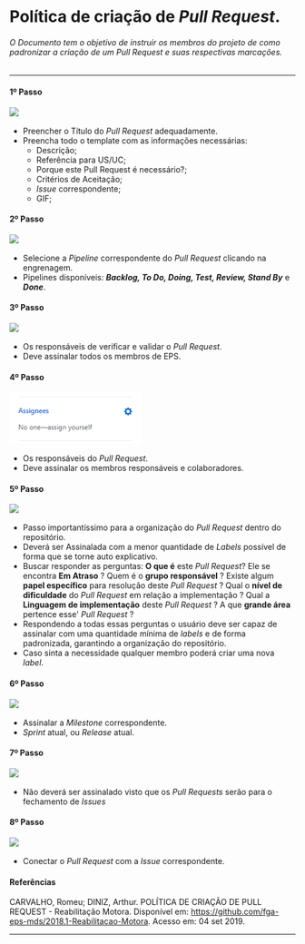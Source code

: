 # Política de criação de _Pull Request_.

###### O Documento tem o objetivo de instruir os membros do projeto de como padronizar a criação de um _Pull Request_ e suas respectivas marcações.

---

#### 1º Passo

![](https://i.ibb.co/3r3Xc4X/pass1.png)

- Preencher o Título do _Pull Request_ adequadamente.
- Preencha todo o template com as informações necessárias:
  - Descrição;
  - Referência para US/UC;
  - Porque este Pull Request é necessário?;
  - Critérios de Aceitação;
  - _Issue_ correspondente;
  - GIF;


#### 2º Passo

![](https://i.ibb.co/XFgZTR1/passo3.png)

- Selecione a _Pipeline_ correspondente do _Pull Request_ clicando na engrenagem.
- Pipelines disponíveis: ***Backlog, To Do, Doing, Test, Review, Stand By*** e ***Done***.

#### 3º Passo

![](https://i.ibb.co/T4fjHBb/pass2.png)


- Os responsáveis de verificar e validar o _Pull Request_.
- Deve assinalar todos os membros de EPS.


#### 4º Passo

![](https://raw.githubusercontent.com/RomeuCarvalhoAntunes/2018.1-Reabilitacao-Motora/master/docs/imagens/Tutoriais/Tutorial_PullRequest_04.png)

- Os responsáveis do _Pull Request_.
- Deve assinalar os membros responsáveis e colaboradores.

#### 5º Passo

![](https://i.ibb.co/kBkMfgB/passo5.png)

- Passo importantíssimo para a organização do _Pull Request_ dentro do repositório.
- Deverá ser Assinalada com a menor quantidade de _Labels_ possível de forma que se torne auto explicativo.
- Buscar responder as perguntas: **O que é** este _Pull Request_? Ele se encontra **Em Atraso** ? Quem é o **grupo responsável** ? Existe algum **papel específico** para resolução deste _Pull Request_ ? Qual o **nível de dificuldade** do _Pull Request_ em relação a implementação ? Qual a **Linguagem de implementação** deste _Pull Request_ ? A que **grande área** pertence esse' _Pull Request_ ?
- Respondendo a todas essas perguntas o usuário deve ser capaz de assinalar com uma quantidade mínima de _labels_ e de forma padronizada, garantindo a organização do repositório.
- Caso sinta a necessidade qualquer membro poderá criar uma nova _label_.

#### 6º Passo

![](https://i.ibb.co/QHDqfj3/Tutorial-Issue-05.png)

- Assinalar a _Milestone_ correspondente.
- _Sprint_ atual, ou _Release_ atual.

#### 7º Passo

![](https://i.ibb.co/ggnrrMG/passo8.png)

- Não deverá ser assinalado visto que os _Pull Requests_ serão para o fechamento de _Issues_

#### 8º Passo

![](https://i.ibb.co/ctGZwMV/pass3.png)

- Conectar o _Pull Request_ com a _Issue_ correspondente.

#### Referências

CARVALHO, Romeu; DINIZ, Arthur. POLÍTICA DE CRIAÇÃO DE PULL REQUEST - Reabilitação Motora. Disponível em: <https://github.com/fga-eps-mds/2018.1-Reabilitacao-Motora>. Acesso em: 04 set 2019.

---
